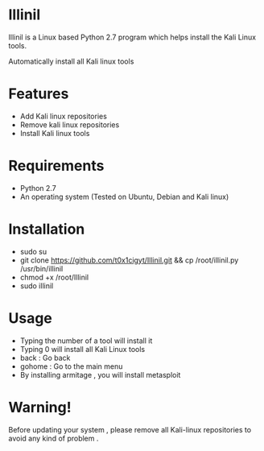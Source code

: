 # Illinil
Illinil is a Linux based Python 2.7 program which helps install the Kali Linux tools.

Automatically install all Kali linux tools

# Features
- Add Kali linux repositories
- Remove kali linux repositories
- Install Kali linux tools

# Requirements
- Python 2.7
- An operating system (Tested on Ubuntu, Debian and Kali linux)

# Installation
- sudo su
- git clone https://github.com/t0x1cigyt/Illinil.git && cp /root/illinil.py /usr/bin/illinil
- chmod +x /root/Illinil
- sudo illinil

# Usage
- Typing the number of a tool will install it
- Typing 0 will install all Kali Linux tools
- back : Go back
- gohome : Go to the main menu
- By installing armitage , you will install metasploit

# Warning!
Before updating your system , please remove all Kali-linux repositories to avoid any kind of problem .
